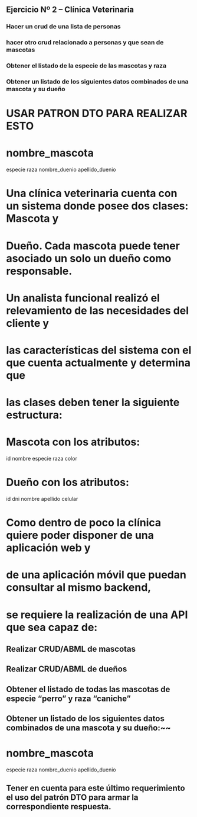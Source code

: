## Ejercicio Nº 2 – Clínica Veterinaria


### Hacer un crud de una lista de personas
### hacer otro crud relacionado a personas y que sean de mascotas

### Obtener el listado de la especie de las mascotas  y raza 

### Obtener un listado de los siguientes datos combinados de una mascota y su dueño
# USAR PATRON DTO PARA REALIZAR ESTO
# nombre_mascota
especie
raza
nombre_duenio
apellido_duenio

# Una clínica veterinaria cuenta con un sistema donde posee dos clases: Mascota y 
# Dueño. Cada mascota puede tener asociado un solo un dueño como responsable.

# Un analista funcional realizó el relevamiento de las necesidades del cliente y 
# las características del sistema con el que cuenta actualmente y determina que
# las clases deben tener la siguiente estructura:


# Mascota con los atributos:
id
nombre
especie
raza
color

# Dueño con los atributos:
id
dni
nombre
apellido
celular


# Como dentro de poco la clínica quiere poder disponer de una aplicación web y 
# de una aplicación móvil que puedan consultar al mismo backend, 
# se requiere la realización de una API que sea capaz de:

## Realizar CRUD/ABML de mascotas
## Realizar CRUD/ABML de dueños
## Obtener el listado de todas las mascotas de especie “perro” y raza “caniche”
## Obtener un listado de los siguientes datos combinados de una mascota y su dueño:~~
# nombre_mascota
especie
raza
nombre_duenio
apellido_duenio
## Tener en cuenta para este último requerimiento el uso del patrón DTO para armar la correspondiente respuesta.